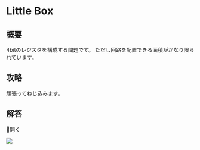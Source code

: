 # Little Box

## 概要

4bitのレジスタを構成する問題です。
ただし回路を配置できる面積がかなり限られています。

## 攻略

頑張ってねじ込みます。

## 解答

<div class="spoiler-controller material-icons">&#xE5CF;開く</div>
<div class="spoiler">

![](https://gyazo.com/e6ca213197bee3e8f974f0484c7555c2.png)

</div>
